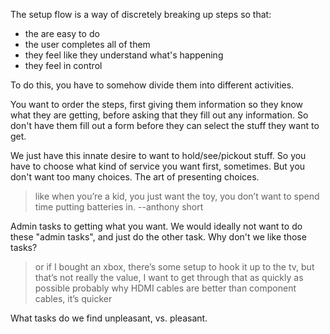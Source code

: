 
The setup flow is a way of discretely breaking up steps so that:

- the are easy to do
- the user completes all of them
- they feel like they understand what's happening
- they feel in control

To do this, you have to somehow divide them into different activities.

You want to order the steps, first giving them information so they know what they are getting, before asking that they fill out any information. So don't have them fill out a form before they can select the stuff they want to get.

We just have this innate desire to want to hold/see/pickout stuff. So you have to choose what kind of service you want first, sometimes. But you don't want too many choices. The art of presenting choices.

> like when you’re a kid, you just want the toy, you don’t want to spend time putting batteries in. --anthony short

Admin tasks to getting what you want. We would ideally not want to do these "admin tasks", and just do the other task. Why don't we like those tasks?

> or if I bought an xbox, there’s some setup to hook it up to the tv, but that’s not really the value, I want to get through that as quickly as possible
> probably why HDMI cables are better than component cables, it’s quicker

What tasks do we find unpleasant, vs. pleasant.
